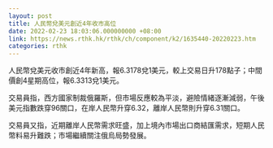 ```yaml
---
layout: post
title: 人民幣兌美元創近4年收市高位
date: 2022-02-23 18:03:06.000000000 +08:00
link: https://news.rthk.hk/rthk/ch/component/k2/1635440-20220223.htm
categories: rthk
---
```


人民幣兌美元收市創近4年新高，報6.3178兌1美元，較上交易日升178點子；中間價創4星期高位，報6.3313兌1美元。

交易員指，西方國家制裁俄羅斯，但市場反應較為平淡，避險情緒逐漸減弱，午後美元指數跌穿96關口，在岸人民幣升穿6.32，離岸人民幣則升穿6.31關口。

交易員又指，近期離岸人民幣需求旺盛，加上境內市場出口商結匯需求，短期人民幣料易升難跌；市場繼續關注俄烏局勢發展。
